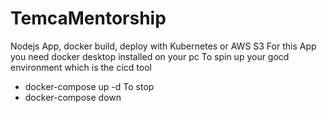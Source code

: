 # TemcaMentorship
Nodejs App, docker build, deploy with Kubernetes or AWS S3
For this App you need docker desktop installed on your pc
To spin up your gocd environment which is the cicd tool
- docker-compose up -d
To stop
- docker-compose down

